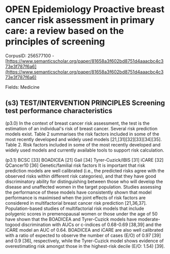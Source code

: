 # OPEN Epidemiology Proactive breast cancer risk assessment in primary care: a review based on the principles of screening

CorpusID: 256577100 - [https://www.semanticscholar.org/paper/81658a3f602bd8751d4aaacbc4c373e3f787f6a6](https://www.semanticscholar.org/paper/81658a3f602bd8751d4aaacbc4c373e3f787f6a6)

Fields: Medicine

## (s3) TEST/INTERVENTION PRINCIPLES Screening test performance characteristics
(p3.0) In the context of breast cancer risk assessment, the test is the estimation of an individual's risk of breast cancer. Several risk prediction models exist. Table 2 summarises the risk factors included in some of the most recently developed and widely used models [21,[31][32][33][34][35].  Table 2. Risk factors included in some of the most recently developed and widely used models and currently available tools to support risk calculation.

(p3.1) BCSC [33] BOADICEA [21] Gail [34] Tyrer-Cuzick/IBIS [31] iCARE [32] QCancer10 [36] Genetic/familial risk factors  It is important that risk prediction models are well calibrated (i.e., the predicted risks agree with the observed risks within different risk categories), and that they have good discriminatory ability for distinguishing between those who will develop the disease and unaffected women in the target population. Studies assessing the performance of these models have consistently shown that model performance is maximised when the joint effects of risk factors are considered in multifactorial breast cancer risk prediction [21,36,37]. Population-based studies of multifactorial risk models that include polygenic scores in premenopausal women or those under the age of 50 have shown that the BOADICEA and Tyrer-Cuzick models have moderate-togood discrimination with AUCs or c-indices of 0.68-0.69 [38,39] and the iCARE model an AUC of 0.64. BOADICEA and iCARE are also well calibrated with a ratio of expected to observe the number of cases (E/O) of 0.97 [39] and 0.9 [36], respectively, while the Tyrer-Cuzick model shows evidence of overestimating risk amongst those in the highest-risk decile (E/O: 1.54) [39].
